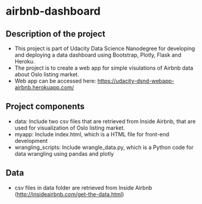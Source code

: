 # airbnb-dashboard

## Description of the project
- This project is part of Udacity Data Science Nanodegree for developing and deploying a data dashboard using Bootstrap, Plotly, Flask and Heroku.
- The project is to create a web app for simple visulations of Airbnb data about Oslo listing market.
- Web app can be accessed here: https://udacity-dsnd-webapp-airbnb.herokuapp.com/

## Project components
- data: Include two csv files that are retrieved from Inside Airbnb, that are used for visualization of Oslo listing market. 
- myapp: Include index.html, which is a HTML file for front-end development
- wrangling_scripts: Include wrangle_data.py, which is a Python code for data wrangling using pandas and plotly

## Data
- csv files in data folder are retrieved from Inside Airbnb (http://insideairbnb.com/get-the-data.html)
